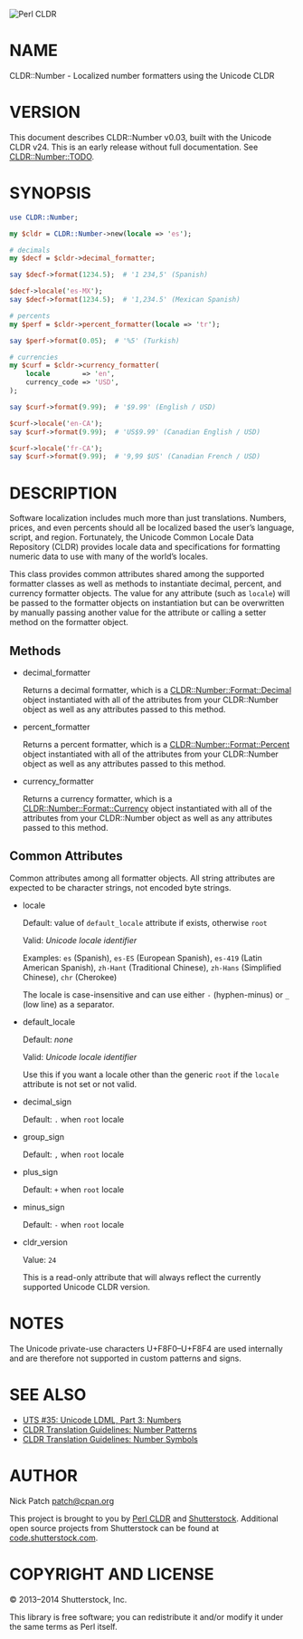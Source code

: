 ![Perl CLDR](https://www.gravatar.com/avatar/656f15a25eff4437f5a82e7c929f41dd?s=96)

# NAME

CLDR::Number - Localized number formatters using the Unicode CLDR

# VERSION

This document describes CLDR::Number v0.03, built with the Unicode CLDR v24.
This is an early release without full documentation. See [CLDR::Number::TODO](https://metacpan.org/pod/CLDR::Number::TODO).

# SYNOPSIS

```perl
use CLDR::Number;

my $cldr = CLDR::Number->new(locale => 'es');

# decimals
my $decf = $cldr->decimal_formatter;

say $decf->format(1234.5);  # '1 234,5' (Spanish)

$decf->locale('es-MX');
say $decf->format(1234.5);  # '1,234.5' (Mexican Spanish)

# percents
my $perf = $cldr->percent_formatter(locale => 'tr');

say $perf->format(0.05);  # '%5' (Turkish)

# currencies
my $curf = $cldr->currency_formatter(
    locale        => 'en',
    currency_code => 'USD',
);

say $curf->format(9.99);  # '$9.99' (English / USD)

$curf->locale('en-CA');
say $curf->format(9.99);  # 'US$9.99' (Canadian English / USD)

$curf->locale('fr-CA');
say $curf->format(9.99);  # '9,99 $US' (Canadian French / USD)
```

# DESCRIPTION

Software localization includes much more than just translations. Numbers,
prices, and even percents should all be localized based the user’s language,
script, and region. Fortunately, the Unicode Common Locale Data Repository
(CLDR) provides locale data and specifications for formatting numeric data to
use with many of the world’s locales.

This class provides common attributes shared among the supported formatter
classes as well as methods to instantiate decimal, percent, and currency
formatter objects. The value for any attribute (such as `locale`) will be
passed to the formatter objects on instantiation but can be overwritten by
manually passing another value for the attribute or calling a setter method on
the formatter object.

## Methods

- decimal\_formatter

    Returns a decimal formatter, which is a [CLDR::Number::Format::Decimal](https://metacpan.org/pod/CLDR::Number::Format::Decimal) object
    instantiated with all of the attributes from your CLDR::Number object as well as
    any attributes passed to this method.

- percent\_formatter

    Returns a percent formatter, which is a [CLDR::Number::Format::Percent](https://metacpan.org/pod/CLDR::Number::Format::Percent) object
    instantiated with all of the attributes from your CLDR::Number object as well as
    any attributes passed to this method.

- currency\_formatter

    Returns a currency formatter, which is a [CLDR::Number::Format::Currency](https://metacpan.org/pod/CLDR::Number::Format::Currency)
    object instantiated with all of the attributes from your CLDR::Number object as
    well as any attributes passed to this method.

## Common Attributes

Common attributes among all formatter objects. All string attributes are
expected to be character strings, not encoded byte strings.

- locale

    Default: value of `default_locale` attribute if exists, otherwise `root`

    Valid: _Unicode locale identifier_

    Examples: `es` (Spanish), `es-ES` (European Spanish), `es-419` (Latin
    American Spanish), `zh-Hant` (Traditional Chinese), `zh-Hans` (Simplified
    Chinese), `chr` (Cherokee)

    The locale is case-insensitive and can use either `-` (hyphen-minus) or `_`
    (low line) as a separator.

- default\_locale

    Default: _none_

    Valid: _Unicode locale identifier_

    Use this if you want a locale other than the generic `root` if the `locale`
    attribute is not set or not valid.

- decimal\_sign

    Default: `.` when `root` locale

- group\_sign

    Default: `,` when `root` locale

- plus\_sign

    Default: `+` when `root` locale

- minus\_sign

    Default: `-` when `root` locale

- cldr\_version

    Value: `24`

    This is a read-only attribute that will always reflect the currently supported
    Unicode CLDR version.

# NOTES

The Unicode private-use characters U+F8F0–U+F8F4 are used internally and are
therefore not supported in custom patterns and signs.

# SEE ALSO

- [UTS #35: Unicode LDML, Part 3: Numbers](http://www.unicode.org/reports/tr35/tr35-numbers.html)
- [CLDR Translation Guidelines: Number Patterns](http://cldr.unicode.org/translation/number-patterns)
- [CLDR Translation Guidelines: Number Symbols](http://cldr.unicode.org/translation/number-symbols)

# AUTHOR

Nick Patch <patch@cpan.org>

This project is brought to you by [Perl CLDR](http://perl-cldr.github.io/) and
[Shutterstock](http://www.shutterstock.com/). Additional open source projects
from Shutterstock can be found at
[code.shutterstock.com](http://code.shutterstock.com/).

# COPYRIGHT AND LICENSE

© 2013–2014 Shutterstock, Inc.

This library is free software; you can redistribute it and/or modify it under
the same terms as Perl itself.
